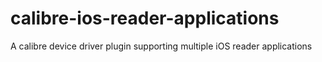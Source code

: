 calibre-ios-reader-applications
===============================

A calibre device driver plugin supporting multiple iOS reader applications
